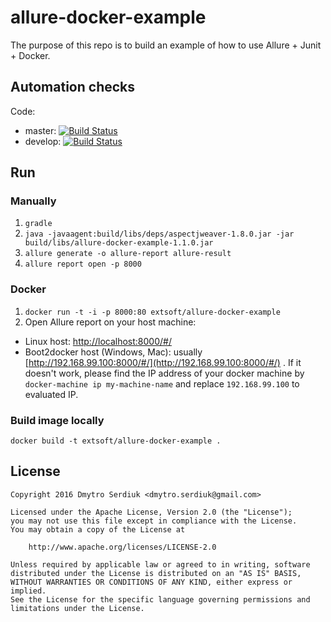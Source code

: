 # allure-docker-example
The purpose of this repo is to build an example of how to use Allure + Junit + Docker.

## Automation checks
Code: 
- master: [![Build Status](https://travis-ci.org/extsoft/allure-docker-example.svg?branch=master)](https://travis-ci.org/extsoft/allure-docker-example) 
- develop: [![Build Status](https://travis-ci.org/extsoft/allure-docker-example.svg?branch=develop)](https://travis-ci.org/extsoft/allure-docker-example)


## Run
### Manually
1. `gradle`
2. `java -javaagent:build/libs/deps/aspectjweaver-1.8.0.jar -jar build/libs/allure-docker-example-1.1.0.jar`
3. `allure generate -o allure-report allure-result`
4. `allure report open -p 8000`


### Docker
1. ```docker run -t -i -p 8000:80 extsoft/allure-docker-example ```
2. Open Allure report on your host machine:
  - Linux host: [http://localhost:8000/#/](http://localhost:8000/#/)
  - Boot2docker host (Windows, Mac): usually [http://192.168.99.100:8000/#/](http://192.168.99.100:8000/#/) . 
If it doesn't work, please find the IP address of your docker machine by `docker-machine ip my-machine-name` 
and replace `192.168.99.100` to evaluated IP.

### Build image locally
``` docker build -t extsoft/allure-docker-example . ```

## License
```
Copyright 2016 Dmytro Serdiuk <dmytro.serdiuk@gmail.com>

Licensed under the Apache License, Version 2.0 (the "License");
you may not use this file except in compliance with the License.
You may obtain a copy of the License at

    http://www.apache.org/licenses/LICENSE-2.0

Unless required by applicable law or agreed to in writing, software
distributed under the License is distributed on an "AS IS" BASIS,
WITHOUT WARRANTIES OR CONDITIONS OF ANY KIND, either express or implied.
See the License for the specific language governing permissions and
limitations under the License.
```
